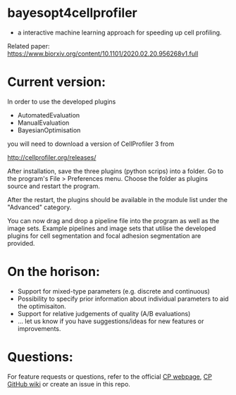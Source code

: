 # bayesopt4cellprofiler
- a interactive machine learning approach for speeding up cell profiling.

Related paper: https://www.biorxiv.org/content/10.1101/2020.02.20.956268v1.full


# Current version:
In order to use the developed plugins
- AutomatedEvaluation
- ManualEvaluation
- BayesianOptimisation

you will need to download a version of CellProfiler 3 from

http://cellprofiler.org/releases/

After installation, save the three plugins (python scrips) into a folder.
Go to the program's File > Preferences menu. Choose the folder as plugins source
and restart the program.

After the restart, the plugins should be available in the module list under the
"Advanced" category.

You can now drag and drop a pipeline file into the program as well as the
image sets. Example pipelines and image sets that utilise the developed plugins
for cell segmentation and focal adhesion segmentation are provided. 


# On the horison:
- Support for mixed-type parameters (e.g. discrete and continuous)
- Possibility to specify prior information about individual parameters to aid the optimisaiton.
- Support for relative judgements of quality (A/B evaluations)
- ... let us know if you have suggestions/ideas for new features or improvements.


# Questions:
For feature requests or questions, refer to the official [CP webpage](http://cellprofiler.org), 
[CP GitHub wiki](https://github.com/CellProfiler/CellProfiler/wiki) or create an issue in this repo.
